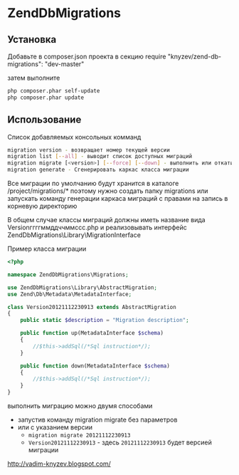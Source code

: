 ZendDbMigrations
============

Установка
-------------
Добавьте в composer.json проекта в секцию require
"knyzev/zend-db-migrations": "dev-master"

затем выполните
``` bash
php composer.phar self-update
php composer.phar update
```

Использование 
-------------

Список добавляемых консольных комманд

``` bash
migration version - возвращает номер текущей версии
migration list [--all] - выводит список доступных миграций
migration migrate [<version>] [--force] [--down] - выполнить или откатить миграцию, номер версии необязательный параметр
migration generate - Сгенерировать каркас класса миграции
```

Все миграции по умолчанию будут хранится в каталоге
/project/migrations/*
поэтому нужно создать папку migrations или запускать команду генерации каркаса миграций с правами на запись в корневую директорию

В общем случае классы миграций должны иметь название вида 
Versionггггммддччммссс.php и реализовывать интерфейс ZendDbMigrations\Library\MigrationInterface

Пример класса миграции
``` php
<?php

namespace ZendDbMigrations\Migrations;

use ZendDbMigrations\Library\AbstractMigration;
use Zend\Db\Metadata\MetadataInterface;

class Version20121112230913 extends AbstractMigration
{
    public static $description = "Migration description";

    public function up(MetadataInterface $schema)
    {
        //$this->addSql(/*Sql instruction*/);
    }

    public function down(MetadataInterface $schema)
    {
        //$this->addSql(/*Sql instruction*/);
    }
}
```

выполнить миграцию можно двумя способами
* запустив команду migration migrate без параметров
* или с указанием версии
    * `migration migrate 20121112230913`
    * `Version20121112230913` - здесь `20121112230913` будет версией миграции

http://vadim-knyzev.blogspot.com/
